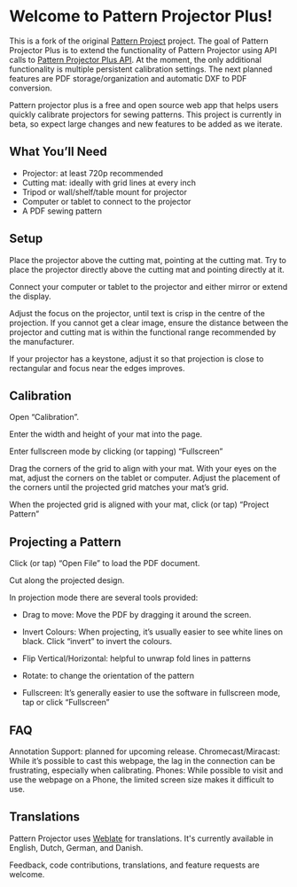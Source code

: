 # Welcome to Pattern Projector Plus!

This is a fork of the original [Pattern Project](https://github.com/Pattern-Projector/pattern-projector) project. The goal of Pattern Projector Plus is to extend the functionality of Pattern Projector using API calls to [Pattern Projector Plus API](https://github.com/Pattern-Projector-Plus/pattern-projector-plus-api). At the moment, the only additional functionality is multiple persistent calibration settings. The next planned features are PDF storage/organization and automatic DXF to PDF conversion.

Pattern projector plus is a free and open source web app that helps users quickly calibrate projectors for sewing patterns. This project is currently in beta, so expect large changes and new features to be added as we iterate.

## What You’ll Need

* Projector: at least 720p recommended
* Cutting mat: ideally with grid lines at every inch
* Tripod or wall/shelf/table mount for projector
* Computer or tablet to connect to the projector
* A PDF sewing pattern

## Setup

Place the projector above the cutting mat, pointing at the cutting mat. Try to place the projector directly above the cutting mat and pointing directly at it.

Connect your computer or tablet to the projector and either mirror or extend the display.

Adjust the focus on the projector, until text is crisp in the centre of the projection.  If you cannot get a clear image, ensure the distance between the projector and cutting mat is within the functional range recommended  by the manufacturer.

If your projector has a keystone, adjust it so that projection is close to rectangular and focus near the edges improves.

## Calibration

Open “Calibration”.

Enter the width and height of your mat into the page.

Enter fullscreen mode by clicking (or tapping) “Fullscreen”

Drag the corners of the grid to align with your mat. With your eyes on the mat, adjust the corners on the tablet or computer.
Adjust the placement of the corners until the projected grid matches your mat’s grid.

When the projected grid is aligned with your mat, click (or tap) “Project Pattern”

## Projecting a Pattern

Click (or tap) “Open File” to load the  PDF document.

Cut along the projected design.

In projection mode there are several tools provided:

* Drag to move: Move the PDF by dragging it around the screen.

* Invert Colours: When projecting, it’s usually easier to see white lines on black. Click “invert” to invert the colours.

* Flip Vertical/Horizontal: helpful to unwrap fold lines in patterns

* Rotate: to change the orientation of the pattern

* Fullscreen: It’s generally easier to use the software in fullscreen mode, tap or click “Fullscreen”

## FAQ

Annotation Support: planned for upcoming release.
Chromecast/Miracast: While it’s possible to cast this webpage, the lag in the connection can be frustrating, especially when calibrating.
Phones: While possible to visit and use the webpage on a Phone, the limited screen size makes it difficult to use.

## Translations

Pattern Projector uses [Weblate](https://hosted.weblate.org/projects/pattern-projector/pattern-projector/) for translations. It's currently available in English, Dutch, German, and Danish.

Feedback, code contributions, translations, and feature requests are welcome.
